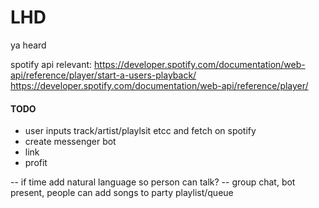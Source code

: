 # LHD
ya heard


spotify api relevant:
https://developer.spotify.com/documentation/web-api/reference/player/start-a-users-playback/
https://developer.spotify.com/documentation/web-api/reference/player/


#### TODO
- user inputs track/artist/playlsit etcc and fetch on spotify
- create messenger bot
- link
- profit $$$$


-- if time add natural language so person can talk?
-- group chat, bot present, people can add songs to party playlist/queue

